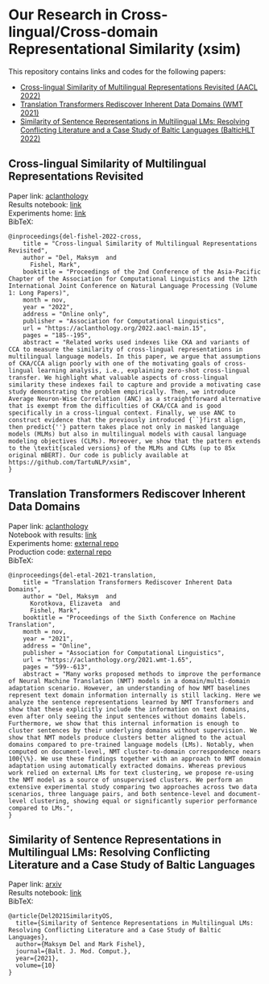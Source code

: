 # Our Research in Cross-lingual/Cross-domain Representational Similarity (xsim)

This repository contains links and codes for the following papers:

- [Cross-lingual Similarity of Multilingual Representations Revisited (AACL 2022)](#cross-lingual-similarity-of-multilingual-representations-revisited)
- [Translation Transformers Rediscover Inherent Data Domains (WMT 2021)](#translation-transformers-rediscover-inherent-data-domains)
- [Similarity of Sentence Representations in Multilingual LMs: Resolving Conflicting Literature and a Case Study of Baltic Languages (BalticHLT 2022)](#similarity-of-sentence-representations-in-multilingual-lms-resolving-conflicting-literature-and-a-case-study-of-baltic-languages)

## Cross-lingual Similarity of Multilingual Representations Revisited

Paper link: [aclanthology](https://aclanthology.org/2022.aacl-main.15/)\
Results notebook: [link](examples/aacl_2022.ipynb)\
Experiments home: [link](Cross-lingual_Similarity_of_Multilingual_Representations_Revisited.md)\
BibTeX:
```
@inproceedings{del-fishel-2022-cross,
    title = "Cross-lingual Similarity of Multilingual Representations Revisited",
    author = "Del, Maksym  and
      Fishel, Mark",
    booktitle = "Proceedings of the 2nd Conference of the Asia-Pacific Chapter of the Association for Computational Linguistics and the 12th International Joint Conference on Natural Language Processing (Volume 1: Long Papers)",
    month = nov,
    year = "2022",
    address = "Online only",
    publisher = "Association for Computational Linguistics",
    url = "https://aclanthology.org/2022.aacl-main.15",
    pages = "185--195",
    abstract = "Related works used indexes like CKA and variants of CCA to measure the similarity of cross-lingual representations in multilingual language models. In this paper, we argue that assumptions of CKA/CCA align poorly with one of the motivating goals of cross-lingual learning analysis, i.e., explaining zero-shot cross-lingual transfer. We highlight what valuable aspects of cross-lingual similarity these indexes fail to capture and provide a motivating case study demonstrating the problem empirically. Then, we introduce Average Neuron-Wise Correlation (ANC) as a straightforward alternative that is exempt from the difficulties of CKA/CCA and is good specifically in a cross-lingual context. Finally, we use ANC to construct evidence that the previously introduced {``}first align, then predict{''} pattern takes place not only in masked language models (MLMs) but also in multilingual models with causal language modeling objectives (CLMs). Moreover, we show that the pattern extends to the \textit{scaled versions} of the MLMs and CLMs (up to 85x original mBERT). Our code is publicly available at https://github.com/TartuNLP/xsim",
}
```

## Translation Transformers Rediscover Inherent Data Domains

Paper link: [aclanthology](https://aclanthology.org/2021.wmt-1.65/)\
Notebook with results: [link](examples/automatic_domains_clustering.ipynb)\
Experiments home: [external repo](https://github.com/TartuNLP/inherent-domains-wmt21)\
Production code: [external repo](https://github.com/TartuNLP/domain_clusters)\
BibTeX:
```
@inproceedings{del-etal-2021-translation,
    title = "Translation Transformers Rediscover Inherent Data Domains",
    author = "Del, Maksym  and
      Korotkova, Elizaveta  and
      Fishel, Mark",
    booktitle = "Proceedings of the Sixth Conference on Machine Translation",
    month = nov,
    year = "2021",
    address = "Online",
    publisher = "Association for Computational Linguistics",
    url = "https://aclanthology.org/2021.wmt-1.65",
    pages = "599--613",
    abstract = "Many works proposed methods to improve the performance of Neural Machine Translation (NMT) models in a domain/multi-domain adaptation scenario. However, an understanding of how NMT baselines represent text domain information internally is still lacking. Here we analyze the sentence representations learned by NMT Transformers and show that these explicitly include the information on text domains, even after only seeing the input sentences without domains labels. Furthermore, we show that this internal information is enough to cluster sentences by their underlying domains without supervision. We show that NMT models produce clusters better aligned to the actual domains compared to pre-trained language models (LMs). Notably, when computed on document-level, NMT cluster-to-domain correspondence nears 100{\%}. We use these findings together with an approach to NMT domain adaptation using automatically extracted domains. Whereas previous work relied on external LMs for text clustering, we propose re-using the NMT model as a source of unsupervised clusters. We perform an extensive experimental study comparing two approaches across two data scenarios, three language pairs, and both sentence-level and document-level clustering, showing equal or significantly superior performance compared to LMs.",
}
```

## Similarity of Sentence Representations in Multilingual LMs: Resolving Conflicting Literature and a Case Study of Baltic Languages

Paper link: [arxiv](https://arxiv.org/abs/2109.01207)\
Results notebook: [link](examples/1.%20sim-search-BalticHLT.ipynb)\
BibTeX:
```
@article{Del2021SimilarityOS,
  title={Similarity of Sentence Representations in Multilingual LMs: Resolving Conflicting Literature and a Case Study of Baltic Languages},
  author={Maksym Del and Mark Fishel},
  journal={Balt. J. Mod. Comput.},
  year={2021},
  volume={10}
}
```
